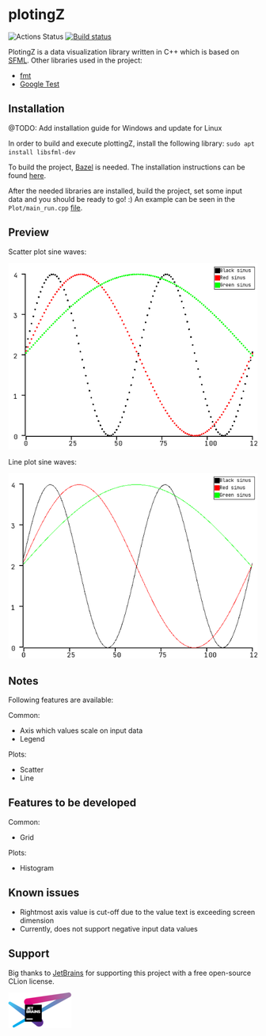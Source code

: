 # plotingZ #
![Actions Status](https://github.com/zpervan/plotingZ/workflows/Linux/badge.svg) [![Build status](https://ci.appveyor.com/api/projects/status/pa0du2x70ycrd67q?svg=true)](https://ci.appveyor.com/project/zpervan/plotingz)


PlotingZ is a data visualization library written in C++ which is based on [SFML](https://www.sfml-dev.org/).
Other libraries used in the project:
- [fmt](https://github.com/fmtlib/fmt)
- [Google Test](https://github.com/google/googletest)

## Installation ##

@TODO: Add installation guide for Windows and update for Linux

In order to build and execute plottingZ, install the following library:
`sudo apt install libsfml-dev`

To build the project, [Bazel](https://www.bazel.build/) is needed. The installation instructions can be found [here](https://docs.bazel.build/versions/master/install-ubuntu.html).

After the needed libraries are installed, build the project, set some input data and you should be ready to go! :)
An example can be seen in the `Plot/main_run.cpp` [file](https://github.com/zpervan/plotingZ/blob/master/Plot/main_run.cpp).

## Preview ##

Scatter plot sine waves:

![](Preview/sinus_scatter_plot_legend_example.png)

Line plot sine waves:

![](Preview/sinus_line_plot_legend_example.png)

## Notes ##
Following features are available:

Common:
* Axis which values scale on input data
* Legend

Plots:
* Scatter
* Line

## Features to be developed ##
Common:
* Grid

Plots:
* Histogram

## Known issues ## 

* Rightmost axis value is cut-off due to the value text is exceeding screen dimension
* Currently, does not support negative input data values
 
## Support ##

Big thanks to [JetBrains](https://www.jetbrains.com/?from=plotingZ) for supporting this project with 
a free open-source CLion license.

![JetBrains logo](Preview/jetbrains_logo.png)
